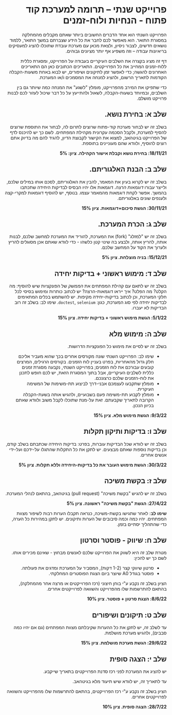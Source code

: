 <div dir='rtl' lang='he'>

# פרוייקט שנתי – תרומה למערכת קוד פתוח - הנחיות ולוח-זמנים

הפרוייקט השנתי הוא אחד הדברים החשובים ביותר שאתם מקבלים מהמחלקה במסגרת התואר. הוא מאפשר לכם לחבר את כל הידע שצברתם במשך התואר, ללמוד נושאים חדשים, לצבור ניסיון, ולצאת מכאן עם מערכת עובדת שתוכלו להציג למעסיקים בריאיונות עבודה – וזה משפיע אף יותר מציונים גבוהים. 

דף זה מציג בקצרה את השלבים העיקריים בעבודה על הפרוייקט, ומסגרת כללית ללוח-זמנים המחייב את כל הפרוייקטים. התאריכים הכתובים כאן הם התאריכים האחרונים להגשה; כדי לאפשר זמן לתיקונים ושיפורים, יש לבוא באחת משעות-הקבלה הקודמות לתאריך הרשום, ולהציג למנחה את המסמכים ו/או המערכת.

כדי שתפיקו את המירב מהפרוייקט, מומלץ "לשגע" את המנחה כמה שיותר גם בין השלבים, ובמיוחד בשעות-הקבלה, לשאול ולהתייעץ על כל דבר שיכול לעזור לכם לבנות פרוייקט מושלם. 


## שלב א: בחירת נושא. 
בשלב זה יש לבחור מערכת קוד-פתוח שרוצים לתרום לה, 
 לבחור את התוספת שרוצים להסיף למערכת,
ולקבל הסכמה עקרונית מקהילת המפתחים.
לשם כך יש להיכנס לדף של הפרוייקט בגיטהאב, למצוא את הקישור לקבוצת הדיון,
להגיד להם מה בדיוק אתם רוצים להוסיף, ולוודא שהם מעוניינים בתוספת.

**18/11/21: בחירת נושא וקבלת אישור הקהילה. ציון: 5%**


## שלב ב: הבנת האלגוריתם. 
בשלב זה יש לקרוא בעיון את המאמר, להבין את האלגוריתם, לסכם אותו במילים שלכם,
ולייצר עבורו
*דוגמאות הרצה*.
דוגמאות אלו יהיו הבסיס לבדיקות היחידה שתכתבו בהמשך.
אפשר לקחת דוגמאות מהמאמר עצמו. בנוסף, יש להוסיף דוגמאות למקרי-קצה
ולענפים שונים באלגוריתם.

**30/11/21: הגשת סיכום+דוגמאות. ציון 15%**


## שלב ג: הכרת המערכת. 
בשלב זה יש "למזלג" (fork) 
את המערכת, להוריד את המערכת למחשב שלכם, לבנות אותה, להריץ אותה,
ולבצע בה שינוי קטן כלשהו - כדי לוודא שאתם אכן מסוגלים להריץ ולערוך את הקוד על המחשב שלכם.

**15/12/21: בניה מוצלחת. ציון 5%**


## שלב ד: מימוש ראשוני + בדיקות יחידה 
בשלב זה 
יש לתאם עם קהילת המפתחים את *הממשק* של הפונקציות שיש להוסיף:
מה הקלט? מה הפלט? איך ייראו דוגמאות-הרצה?
 יש לכתוב כותרות ומימוש בסיסי לכל חלקי המערכת, 
וכן לכתוב בדיקות-יחידה מקיפות.
יש להשתמש בכלים המתאימים לבדיקות יחידה לפי סוג המערכת, כגון:
`doctest`, `selenium`.
שימו לב: בשלב זה רוב הבדיקות לא יעברו. 

**5/1/22: הגשת מימוש ראשוני + בדיקות יחידה. ציון 15%**


## שלב ה: מימוש מלא
בשלב זה יש לסיים את מימוש כל הפונקציות הדרושות.

* שימו לב: הפרוייקט השנתי שונה מקורסים אחרים בכך שהוא מעביר אליכם חלק גדול מהאחריות, בפרט בעניין לוח הזמנים. בקורסים הרגילים, המרצים קובעים עבורכם את לוח הזמנים; בפרוייקט השנתי, נקבעה מסגרת זמנים כללית לשלבים העיקריים, אבל בתוך המסגרת הזאת, יש לכם חופש לתכנן את לוח-הזמנים שלכם כרצונכם. 
* מומלץ שתקבעו לעצמכם אבני-דרך לביצוע תת-משימות של המשימה העיקרית.
* מומלץ לקבוע תת-משימה פעם בשבועיים, ולהגיש אותה בשעת-הקבלה הקרובה לתאריך שקבעתם. זאת על-מנת שתוכלו לקבל משוב ולוודא שאתם בכיוון הנכון.

**9/3/22: הגשת מימוש מלא. ציון 15%**


## שלב ו: בדיקות ותיקון תקלות
בשלב זה יש לוודא שכל הבדיקות עוברות, בפרט: בדיקות היחידה שכתבתם בשלב קודם,
וכן בדיקות נוספות שאתם מבצעים.
יש לתקן את כל התקלות שהתגלו על-ידכם ועל-ידי אנשים אחרים.

**30/3/22: הגשת מימוש העובר את כל בדיקות-היחידה וללא תקלות. ציון 5%**


## שלב ז: בקשת משיכה
בשלב זה יש להגיש 
"בקשת משיכה"
(pull request) 
בגיטהאב, בהתאם לנהלי המערכת.

**27/4/22: הגשת "בקשת משיכה" ראשונה. ציון 5%**

**שימו לב**:
לאחר שתגישו בקשת-משיכה, כנראה תקבלו הערות רבות לשיפור מצוות המפתחים.
יהיו כמה וכמה סיבובים של הערות ותיקונים. יש לתקן במהירות כל הערה,
כדי שהתהליך יסתיים בזמן.


## שלב ח: שיווק - פוסטר וסרטון

מטרת שלב זה היא לשווק את הפרוייקט שלכם לאנשים מבחוץ - שאינם מכירים אותו.
לשם כך יש להכין:

* סרטון שיווקי קצר (1-2 דקות), המסביר על המערכת ומדגים את פעולתה.
* פוסטר בגודל A0 שיוצר ביום הצגת הפוסטרים המחלקתי.

הציון בשלב זה נקבע ע"י בוחן חיצוני (רכז הפרוייקטים או מרצה אחר מהמחלקה),
בהתאם להתרשמות שלו מהפרוייקט והשוואה לפרוייקטים אחרים.

**8/6/22: הצגת סרטון + פוסטר. ציון 10%**


## שלב ט: תיקונים ושיפורים
עד לשלב זה, יש לתקן את כל ההערות שקיבלתם מצוות המפתחים
(גם אם יהיו כמה סבבים),
ולהגיש מערכת מושלמת.

**29/6/22: הגשת מערכת מושלמת. ציון 15%**



## שלב י: הצגה סופית

יש להציג את המערכת לפני רכז סדנת הפרוייקטים בתאריך שייקבע.

עד לתאריך זה, יש לוודא שיש תיעוד מלא בגיטהאב.

הציון בשלב זה נקבע ע"י רכז הפרוייקטים,
בהתאם להתרשמות שלו מהפרוייקט והשוואה לפרוייקטים אחרים.

**28/7/22: הצגה סופית. ציון 10%**


</div>